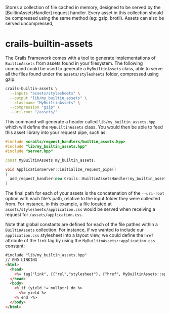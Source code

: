 Stores a collection of file cached in memory, designed to be served by the [BuiltinAssetsHandler] request handler. Every asset in this collection should be compressed using the same method (eg: gzip, brotli). Assets can also be served uncompressed,

# crails-builtin-assets

The Crails Framework comes with a tool to generate implementations of `BuiltinAssets` from assets found in your filesystem. The following command could be used to generate a `MyBuiltinAssets` class, able to serve all the files found under the `assets/stylesheets` folder, compressed using gzip.

```sh
crails-builtin-assets \
  --inputs "assets/stylesheets" \
  --output "lib/my_builtin_assets" \
  --classname "MyBuiltinAssets" \
  --compression "gzip" \
  --uri-root "/assets/"
```

This command will generate a header called `lib/my_builtin_assets.hpp` which will define the `MyBuiltinAssets` class. You would then be able to feed this asset library into your request pipe, such as:

```c++
#include <crails/request_handlers/builtin_assets.hpp>
#include "lib/my_builtin_assets.hpp"
#include "server.hpp"

const MyBuiltinAssets my_builtin_assets;

void ApplicationServer::initialize_request_pipe()
{
  add_request_handler(new Crails::BuiltinAssetsHandler(my_builtin_assets));
}
```

The final path for each of your assets is the concatenation of the `--uri-root` option with each file's path, relative to the input folder they were collected from. For instance, in this example, a file located at `assets/stylesheets/application.css` would be served when receiving a request for `/assets/application.css`.

Note that global constants are defined for each of the file pathes within a `BuiltinAssets` collection. For instance, if we wanted to include our `application.css` stylesheet into a layout view, we could define the `href` attribute of the `link` tag by using the `MyBuiltinAssets::application_css` constant:

```html
#include "lib/my_builtin_assets.hpp"
// END LINKING
<html>
  <head>
    <%= tag("link", {{"rel","stylesheet"}, {"href", MyBuiltinAssets::application_css}}) %>
  </head>
  <body>
    <% if (yield != nullptr) do %>
      <%= yield %>
    <% end -%>
  </body>
</html>
```
